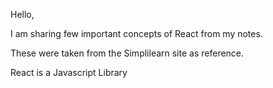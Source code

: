 Hello,

I am sharing few important concepts of React from my notes.

These were taken from the Simplilearn site as reference.

React is a Javascript Library 